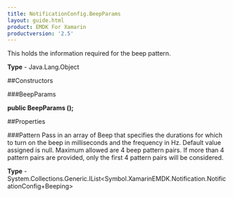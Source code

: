 ```yaml
---
title: NotificationConfig.BeepParams
layout: guide.html
product: EMDK For Xamarin 
productversion: '2.5' 
---
```

This holds the information required for the beep pattern.

**Type** - Java.Lang.Object

##Constructors

###BeepParams

**public BeepParams ();**


        

##Properties

###Pattern
Pass in an array of Beep that specifies the durations for which to turn on the beep in milliseconds and the frequency in Hz. Default value assigned is null. Maximum allowed are 4 beep pattern pairs. If more than 4 pattern pairs are provided, only the first 4 pattern pairs will be considered.

**Type** - System.Collections.Generic.IList<Symbol.XamarinEMDK.Notification.NotificationConfig+Beeping>
